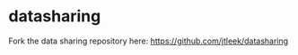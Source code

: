 datasharing
===========

Fork the data sharing repository here: https://github.com/jtleek/datasharing

